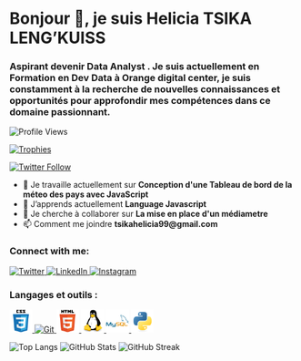 <!DOCTYPE html>
<html lang="fr">

<body>
    <div class="container">
        <h1>Bonjour 👋, je suis Helicia TSIKA LENG’KUISS</h1>
        <h3>Aspirant devenir Data Analyst . Je suis actuellement en Formation en Dev Data à Orange digital center, je suis constamment à la recherche de nouvelles connaissances et opportunités pour approfondir mes compétences dans ce domaine passionnant.</h3>
        <p class="center"> 
            <img src="https://komarev.com/ghpvc/?username=heli2805&label=Profile%20views&color=0e75b6&style=flat" alt="Profile Views" />
        </p>
        
  <p class="center"> 
            <a href="https://github.com/ryo-ma/github-profile-trophy">
                <img src="https://github-profile-trophy.vercel.app/?username=heli2805" alt="Trophies" />
            </a> 
        </p>
        
   <p class="center"> 
            <a href="https://twitter.com/helicia_tsika" target="_blank">
                <img src="https://img.shields.io/twitter/follow/helicia_tsika?logo=twitter&style=for-the-badge" alt="Twitter Follow" />
            </a> 
        </p>
        
   <ul>
            <li>🔭 Je travaille actuellement sur <strong>Conception d'une Tableau de bord de la méteo des pays avec JavaScript</strong></li>
            <li>🌱 J’apprends actuellement <strong>Language Javascript </strong></li>
            <li>👯 Je cherche à collaborer sur <strong>La mise en place d'un médiametre</strong></li>
            <li>📫 Comment me joindre <strong>tsikahelicia99@gmail.com</strong></li>
    </ul>

  <h3>Connect with me:</h3>
        <p class="center social-icons">
            <a href="https://twitter.com/helicia_tsika" target="_blank">
                <img src="https://raw.githubusercontent.com/rahuldkjain/github-profile-readme-generator/master/src/images/icons/Social/twitter.svg" alt="Twitter" height="30" width="40" />
            </a>
            <a href="https://linkedin.com/in/helicia-tsika" target="_blank">
                <img src="https://raw.githubusercontent.com/rahuldkjain/github-profile-readme-generator/master/src/images/icons/Social/linked-in-alt.svg" alt="LinkedIn" height="30" width="40" />
            </a>
            <a href="https://instagram.com/its_lengs" target="_blank">
                <img src="https://raw.githubusercontent.com/rahuldkjain/github-profile-readme-generator/master/src/images/icons/Social/instagram.svg" alt="Instagram" height="30" width="40" />
            </a>
        </p>

   <h3>Langages et outils :</h3>
        <p class="center tools">
            <a href="https://www.w3schools.com/css/" target="_blank" rel="noreferrer">
                <img src="https://raw.githubusercontent.com/devicons/devicon/master/icons/css3/css3-original-wordmark.svg" alt="CSS3" width="40" height="40"/>
            </a>
            <a href="https://git-scm.com/" target="_blank" rel="noreferrer">
                <img src="https://www.vectorlogo.zone/logos/git-scm/git-scm-icon.svg" alt="Git" width="40" height="40"/>
            </a>
            <a href="https://www.w3.org/html/" target="_blank" rel="noreferrer">
                <img src="https://raw.githubusercontent.com/devicons/devicon/master/icons/html5/html5-original-wordmark.svg" alt="HTML5" width="40" height="40"/>
            </a>
            <a href="https://www.linux.org/" target="_blank" rel="noreferrer">
                <img src="https://raw.githubusercontent.com/devicons/devicon/master/icons/linux/linux-original.svg" alt="Linux" width="40" height="40"/>
            </a>
            <a href="https://www.mysql.com/" target="_blank" rel="noreferrer">
                <img src="https://raw.githubusercontent.com/devicons/devicon/master/icons/mysql/mysql-original-wordmark.svg" alt="MySQL" width="40" height="40"/>
            </a>
            <a href="https://www.python.org" target="_blank" rel="noreferrer">
                <img src="https://raw.githubusercontent.com/devicons/devicon/master/icons/python/python-original.svg" alt="Python" width="40" height="40"/>
            </a>
        </p>

  <div class="stats">
            <img src="https://github-readme-stats.vercel.app/api/top-langs?username=heli2805&show_icons=true&locale=en&layout=compact" alt="Top Langs" />
            <img src="https://github-readme-stats.vercel.app/api?username=heli2805&show_icons=true&locale=en" alt="GitHub Stats" />
            <img src="https://github-readme-streak-stats.herokuapp.com/?user=heli2805" alt="GitHub Streak" />
        </div>
    </div>
</body>
</html>
